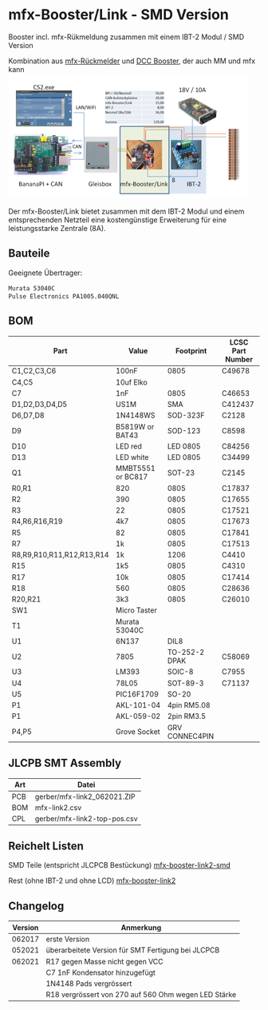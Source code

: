 mfx-Booster/Link - SMD Version
==============================

Booster incl. mfx-R&uuml;kmeldung zusammen mit einem IBT-2 Modul / SMD Version

Kombination aus [mfx-R&uuml;ckmelder](http://www.persmodelrailroad.net/mfx_boost.html) und [DCC Booster](http://www.trainelectronics.com/DCC_Arduino/DCC_Booster), der auch MM und mfx kann
[!["mfx-BoosterLink"](https://github.com/GBert/misc/raw/master/mfx-link/pictures/mfx-BoosterLink_sketch_s.png)](https://github.com/GBert/misc/raw/master/mfx-link/pictures/mfx-BoosterLink_sketch.png)

Der mfx-Booster/Link bietet zusammen mit dem IBT-2 Modul und einem entsprechenden Netzteil eine kosteng&uuml;nstige Erweiterung f&uuml;r eine leistungsstarke Zentrale (8A).

Bauteile
--------

Geeignete &Uuml;bertrager:
```
Murata 53040C
Pulse Electronics PA1005.040QNL
```

BOM
---

|Part|Value|Footprint|LCSC Part Number|
|----|-----|---------|----------------|
|C1,C2,C3,C6|100nF|0805|C49678|
|C4,C5|10uf Elko|||
|C7|1nF|0805|C46653|
|D1,D2,D3,D4,D5|US1M|SMA|C412437|
|D6,D7,D8|1N4148WS|SOD-323F|C2128|
|D9|B5819W or BAT43|SOD-123|C8598|
|D10|LED red|LED 0805|C84256|
|D13|LED white|LED 0805|C34499|
|Q1|MMBT5551 or BC817|SOT-23|C2145|
|R0,R1|820|0805|C17837|
|R2|390|0805|C17655|
|R3|22|0805|C17521|
|R4,R6,R16,R19|4k7|0805|C17673|
|R5|82|0805|C17841|
|R7|1k|0805|C17513|
|R8,R9,R10,R11,R12,R13,R14|1k|1206|C4410|
|R15|1k5|0805|C4310|
|R17|10k|0805|C17414|
|R18|560|0805|C28636|
|R20,R21|3k3|0805|C26010|
|SW1|Micro Taster|||
|T1|Murata 53040C|||
|U1|6N137|DIL8||
|U2|7805|TO-252-2 DPAK|C58069|
|U3|LM393|SOIC-8|C7955|
|U4|78L05|SOT-89-3|C71137|
|U5|PIC16F1709|SO-20||
|P1|AKL-101-04|4pin RM5.08||
|P1|AKL-059-02|2pin RM3.5||
|P4,P5|Grove Socket|GRV CONNEC4PIN||

JLCPB SMT Assembly
------------------

|Art      | Datei |
|---------|-------|
|PCB      |gerber/mfx-link2_062021.ZIP|
|BOM      |mfx-link2.csv|
|CPL      |gerber/mfx-link2-top-pos.csv|

Reichelt Listen
---------------

SMD Teile (entspricht JLCPCB Bestückung)
[mfx-booster-link2-smd](https://www.reichelt.de/my/1850634)

Rest (ohne IBT-2 und ohne LCD)
[mfx-booster-link2](https://www.reichelt.de/my/1850613)

Changelog
---------
| Version | Anmerkung |
|---------|-----------|
|062017   |erste Version|
|052021   |überarbeitete Version für SMT Fertigung bei JLCPCB|
|062021   |R17 gegen Masse nicht gegen VCC|
|         |C7 1nF Kondensator hinzugefügt|
|         |1N4148 Pads vergrössert|
|         |R18 vergrössert von 270 auf 560 Ohm wegen LED Stärke|
